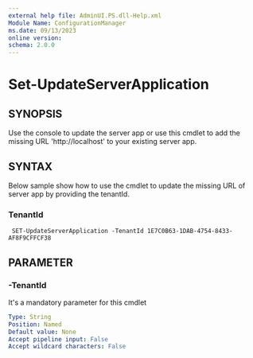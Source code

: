 ```yaml
---
external help file: AdminUI.PS.dll-Help.xml
Module Name: ConfigurationManager
ms.date: 09/13/2023
online version:
schema: 2.0.0
---
```


# Set-UpdateServerApplication

## SYNOPSIS

Use the console to update the server app or use this cmdlet to add the missing URL 'http://localhost' to your existing server app.

## SYNTAX

Below sample show how to use the cmdlet to update the missing URL of server app by providing the tenantId.

### TenantId
```
 SET-UpdateServerApplication -TenantId 1E7C0B63-1DAB-4754-8433-AF8F9CFFCF38
```

## PARAMETER

### -TenantId

It's a mandatory parameter for this cmdlet

```yaml
Type: String
Position: Named
Default value: None
Accept pipeline input: False
Accept wildcard characters: False
```

<!-- ### CommonParameters -->

<!-- ## INPUTS -->

<!-- ## OUTPUTS -->

<!-- ## NOTES -->

<!-- ## RELATED LINKS -->
